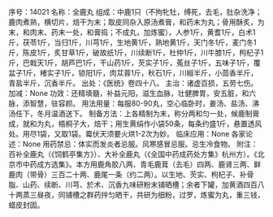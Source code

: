 序号：14021
名称：全鹿丸
组成：中鹿1只（不拘牝牡，缚死，去毛，肚杂洗净；鹿肉煮熟，横切片，焙干为末；取皮同杂入原汤煮膏，和药末为丸；骨用酥炙，为末，和肉末、药末一处，和膏捣；不成丸，加炼蜜），人参1斤，黄耆1斤，白术1斤，茯苓1斤，当归1斤，川芎1斤，生地黄1斤，熟地黄1斤，天门冬1斤，麦门冬1斤，陈皮1斤，炙甘草1斤，破故纸1斤，川续断1斤，杜仲1斤，川牛膝1斤，枸杞子1斤，巴戟天1斤，胡芦巴1斤，干山药1斤，芡实子1斤，菟丝子1斤，五味子1斤，覆盆子1斤，楮实子1斤，锁阳1斤，肉苁蓉1斤，秋石1斤，川椒半斤，小茴香半斤，青盐半斤，沉香半斤。
出处：《医统》卷四十八。
主治：诸虚百损，五劳七伤。
加减：None
功效：还精填髓，补益元阳，滋生血脉，壮健脾胃，安五脏，和六脉，添智慧，驻容颜。
用法用量：每服80-90丸，空心临卧时，姜汤、盐汤、沸汤任下，冬月温酒送下。
制备方法：上各精制为末，称分两和匀一处，候鹿制膏成，就和为丸，梧桐子大，焙干；用生黄绢作小袋50条，每条约盛1斤，悬置透风处。用尽1袋，又取1袋。霉伏天须要火烘1-2次为妙。
临床应用：None
各家论述：None
用药禁忌：体实而发炎者忌服。风寒感冒忌服。忌生冷食物。
附注：百补全鹿丸（《饲鹤亭集方》）、大补全鹿丸（《全国中药成药处方集》杭州方）。《北京市中药成方选集》。本方用鹿角胶八两、青毛鹿茸（去毛）四两、鹿肾三两、鲜鹿肉（带骨）三百二十两、鹿尾一条（约二两）。以生地、芡实、枸杞子、补骨脂、山药、续断、川芎、於术、沉香九味研粉末铺晒槽；余者下罐，加黄酒四百八十两蒸三昼夜，同铺槽之群药拌匀晒干，共研为细粉，过罗，炼蜜为丸，重三钱，蜡皮封固。
